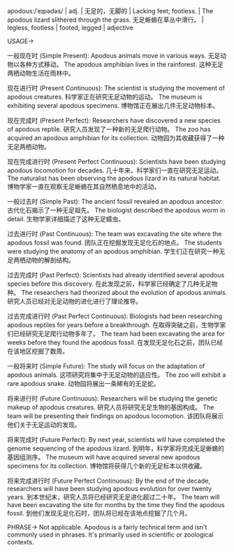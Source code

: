 apodous:/ˈeɪpədəs/ | adj. | 无足的，无脚的 | Lacking feet; footless.  |  The apodous lizard slithered through the grass.  无足蜥蜴在草丛中滑行。 |  legless, footless | footed, legged | adjective

USAGE->

一般现在时 (Simple Present):
Apodous animals move in various ways. 无足动物以各种方式移动。
The apodous amphibian lives in the rainforest.  这种无足两栖动物生活在雨林中。

现在进行时 (Present Continuous):
The scientist is studying the movement of apodous creatures. 科学家正在研究无足动物的运动。
The museum is exhibiting several apodous specimens. 博物馆正在展出几件无足动物标本。

现在完成时 (Present Perfect):
Researchers have discovered a new species of apodous reptile. 研究人员发现了一种新的无足爬行动物。
The zoo has acquired an apodous amphibian for its collection. 动物园为其收藏获得了一种无足两栖动物。

现在完成进行时 (Present Perfect Continuous):
Scientists have been studying apodous locomotion for decades. 几十年来，科学家们一直在研究无足运动。
The naturalist has been observing the apodous lizard in its natural habitat. 博物学家一直在观察无足蜥蜴在其自然栖息地中的活动。

一般过去时 (Simple Past):
The ancient fossil revealed an apodous ancestor. 古代化石揭示了一种无足祖先。
The biologist described the apodous worm in detail. 生物学家详细描述了这种无足蠕虫。

过去进行时 (Past Continuous):
The team was excavating the site where the apodous fossil was found. 团队正在挖掘发现无足化石的地点。
The students were studying the anatomy of an apodous amphibian. 学生们正在研究一种无足两栖动物的解剖结构。

过去完成时 (Past Perfect):
Scientists had already identified several apodous species before this discovery. 在此发现之前，科学家已经确定了几种无足物种。
The researchers had theorized about the evolution of apodous animals. 研究人员已经对无足动物的进化进行了理论推导。

过去完成进行时 (Past Perfect Continuous):
Biologists had been researching apodous reptiles for years before a breakthrough.  在取得突破之前，生物学家们已经研究无足爬行动物多年了。
The team had been excavating the area for weeks before they found the apodous fossil.  在发现无足化石之前，团队已经在该地区挖掘了数周。

一般将来时 (Simple Future):
The study will focus on the adaptation of apodous animals. 这项研究将集中于无足动物的适应性。
The zoo will exhibit a rare apodous snake. 动物园将展出一条稀有的无足蛇。

将来进行时 (Future Continuous):
Researchers will be studying the genetic makeup of apodous creatures. 研究人员将研究无足生物的基因构成。
The team will be presenting their findings on apodous locomotion. 该团队将展示他们关于无足运动的发现。

将来完成时 (Future Perfect):
By next year, scientists will have completed the genome sequencing of the apodous lizard. 到明年，科学家将完成无足蜥蜴的基因组测序。
The museum will have acquired several new apodous specimens for its collection. 博物馆将获得几个新的无足标本以供收藏。

将来完成进行时 (Future Perfect Continuous):
By the end of the decade, researchers will have been studying apodous evolution for over twenty years. 到本世纪末，研究人员将已经研究无足进化超过二十年。
The team will have been excavating the site for months by the time they find the apodous fossil. 到他们发现无足化石时，团队将已经在该地点挖掘了几个月。


PHRASE->
Not applicable.  Apodous is a fairly technical term and isn't commonly used in phrases.  It's primarily used in scientific or zoological contexts.
